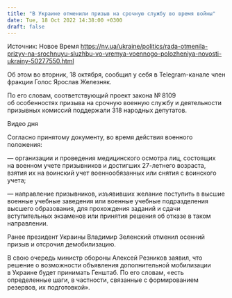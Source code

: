 ```yaml
---
title: "В Украине отменили призыв на срочную службу во время войны"
date: Tue, 18 Oct 2022 14:38:00 +0300
draft: false
---
```

Источник: Новое Время https://nv.ua/ukraine/politics/rada-otmenila-prizyv-na-srochnuyu-sluzhbu-vo-vremya-voennogo-polozheniya-novosti-ukrainy-50277550.html


 Об этом во вторник, 18 октября, сообщил у себя в Telegram-канале член фракции Голос Ярослав Железняк.

По его словам, соответствующий проект закона № 8109 об особенностях призыва на срочную военную службу и деятельности призывных комиссий поддержали 318 народных депутатов.

 Видео дня   

Согласно принятому документу, во время действия военного положения:

— организации и проведения медицинского осмотра лиц, состоящих на военном учете призывников и достигших 27-летнего возраста, взятия их на воинский учет военнообязанных или снятия с воинского учета;

— направление призывников, изъявивших желание поступить в высшие военные учебные заведения или военные учебные подразделения высшего образования, для прохождения заданий и сдачи вступительных экзаменов или принятия решения об отказе в таком направлении.

Ранее президент Украины Владимир Зеленский отменил осенний призыв и отсрочил демобилизацию.

В свою очередь министр обороны Алексей Резников заявил, что решение о возможности объявления дополнительной мобилизации в Украине будет принимать Генштаб. По его словам, «есть определенные шаги, в частности, связанные с формированием резервов, их подготовкой».
